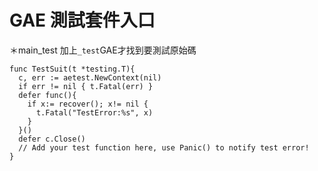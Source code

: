 # GAE 測試套件入口
＊main_test  加上`_test`GAE才找到要測試原始碼
```
func TestSuit(t *testing.T){
  c, err := aetest.NewContext(nil)
  if err != nil { t.Fatal(err) }
  defer func(){
    if x:= recover(); x!= nil {
      t.Fatal("TestError:%s", x)
    }
  }()
  defer c.Close()
  // Add your test function here, use Panic() to notify test error!
}
```